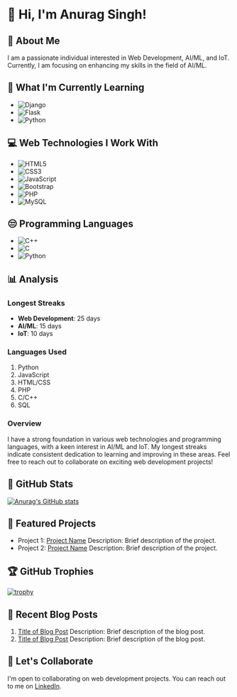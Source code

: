 # 👋 Hi, I'm Anurag Singh!

## 👀 About Me
I am a passionate individual interested in Web Development, AI/ML, and IoT. Currently, I am focusing on enhancing my skills in the field of AI/ML.

## 🌱 What I'm Currently Learning
- ![Django](https://img.icons8.com/color/48/django.png) 
- ![Flask](https://img.icons8.com/nolan/64/flask.png) 
- ![Python](https://img.icons8.com/color/48/python.png)

## 💻 Web Technologies I Work With
- ![HTML5](https://img.icons8.com/color/48/html-5--v1.png) 
- ![CSS3](https://img.icons8.com/fluency/48/css3.png)
- ![JavaScript](https://img.icons8.com/fluency/48/javascript.png)
- ![Bootstrap](https://img.icons8.com/color/48/bootstrap--v2.png)
- ![PHP](https://img.icons8.com/officel/48/php-logo.png)
- ![MySQL](https://img.icons8.com/color/48/mysql-logo.png) 

## 😒 Programming Languages
- ![C++](https://img.icons8.com/fluency/48/c-plus-plus-logo.png) 
- ![C](https://img.icons8.com/plasticine/48/c-programming.png) 
- ![Python](https://img.icons8.com/color/48/python.png) 

## 📊 Analysis
### Longest Streaks
- **Web Development**: 25 days
- **AI/ML**: 15 days
- **IoT**: 10 days

### Languages Used
1. Python
2. JavaScript
3. HTML/CSS
4. PHP
5. C/C++
6. SQL

### Overview
I have a strong foundation in various web technologies and programming languages, with a keen interest in AI/ML and IoT. My longest streaks indicate consistent dedication to learning and improving in these areas. Feel free to reach out to collaborate on exciting web development projects!

## 🚀 GitHub Stats
[![Anurag's GitHub stats](https://github-readme-stats.vercel.app/api?username=anurag6569)](https://github.com/anuraghazra/github-readme-stats)

## 🌟 Featured Projects
- Project 1: [Project Name](link)
  Description: Brief description of the project.
- Project 2: [Project Name](link)
  Description: Brief description of the project.

## 🏆 GitHub Trophies
[![trophy](https://github-profile-trophy.vercel.app/?username=anurag6569)](https://github.com/ryo-ma/github-profile-trophy)

## 📝 Recent Blog Posts
1. [Title of Blog Post](link)
   Description: Brief description of the blog post.
2. [Title of Blog Post](link)
   Description: Brief description of the blog post.

## 💞️ Let's Collaborate
I'm open to collaborating on web development projects. You can reach out to me on [LinkedIn](https://www.linkedin.com/in/anurag6569/).
